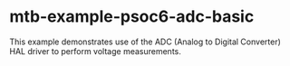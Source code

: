 # mtb-example-psoc6-adc-basic
This example demonstrates use of the ADC (Analog to Digital Converter) HAL driver to perform voltage measurements.
